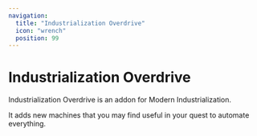 ```yaml
---
navigation:
  title: "Industrialization Overdrive"
  icon: "wrench"
  position: 99
---
```


# Industrialization Overdrive

Industrialization Overdrive is an addon for Modern Industrialization.

It adds new machines that you may find useful in your quest to automate everything.

<SubPages />